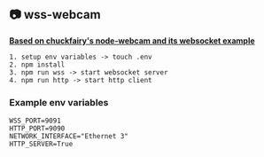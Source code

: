 ## 📷 wss-webcam
[**Based on chuckfairy's node-webcam and its websocket example**](https://github.com/chuckfairy/node-webcam/)

    1. setup env variables -> touch .env
    2. npm install
    3. npm run wss -> start websocket server
    4. npm run http -> start http client

### Example env variables

    WSS_PORT=9091
    HTTP_PORT=9090
    NETWORK_INTERFACE="Ethernet 3"
    HTTP_SERVER=True